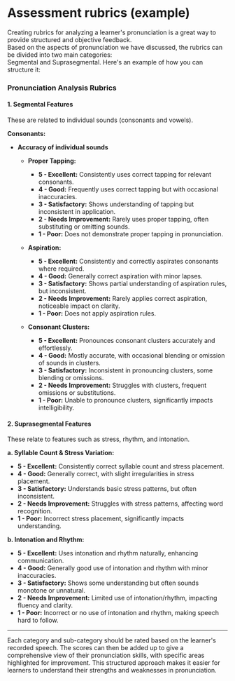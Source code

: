 # Assessment rubrics (example)

Creating rubrics for analyzing a learner's pronunciation is a great way to provide structured and objective feedback.  
Based on the aspects of pronunciation we have discussed, the rubrics can be divided into two main categories:  
Segmental and Suprasegmental. Here's an example of how you can structure it:  

### Pronunciation Analysis Rubrics

#### 1. Segmental Features

These are related to individual sounds (consonants and vowels).

**Consonants:**
- **Accuracy of individual sounds** 
   - **Proper Tapping:** 
     - **5 - Excellent:** Consistently uses correct tapping for relevant consonants.
     - **4 - Good:** Frequently uses correct tapping but with occasional inaccuracies.
     - **3 - Satisfactory:** Shows understanding of tapping but inconsistent in application.
     - **2 - Needs Improvement:** Rarely uses proper tapping, often substituting or omitting sounds.
     - **1 - Poor:** Does not demonstrate proper tapping in pronunciation.
   
   - **Aspiration:** 
     - **5 - Excellent:** Consistently and correctly aspirates consonants where required.
     - **4 - Good:** Generally correct aspiration with minor lapses.
     - **3 - Satisfactory:** Shows partial understanding of aspiration rules, but inconsistent.
     - **2 - Needs Improvement:** Rarely applies correct aspiration, noticeable impact on clarity.
     - **1 - Poor:** Does not apply aspiration rules.

   - **Consonant Clusters:** 
     - **5 - Excellent:** Pronounces consonant clusters accurately and effortlessly.
     - **4 - Good:** Mostly accurate, with occasional blending or omission of sounds in clusters.
     - **3 - Satisfactory:** Inconsistent in pronouncing clusters, some blending or omissions.
     - **2 - Needs Improvement:** Struggles with clusters, frequent omissions or substitutions.
     - **1 - Poor:** Unable to pronounce clusters, significantly impacts intelligibility.

#### 2. Suprasegmental Features

These relate to features such as stress, rhythm, and intonation.

**a. Syllable Count & Stress Variation:** 
   - **5 - Excellent:** Consistently correct syllable count and stress placement.
   - **4 - Good:** Generally correct, with slight irregularities in stress placement.
   - **3 - Satisfactory:** Understands basic stress patterns, but often inconsistent.
   - **2 - Needs Improvement:** Struggles with stress patterns, affecting word recognition.
   - **1 - Poor:** Incorrect stress placement, significantly impacts understanding.

**b. Intonation and Rhythm:** 
   - **5 - Excellent:** Uses intonation and rhythm naturally, enhancing communication.
   - **4 - Good:** Generally good use of intonation and rhythm with minor inaccuracies.
   - **3 - Satisfactory:** Shows some understanding but often sounds monotone or unnatural.
   - **2 - Needs Improvement:** Limited use of intonation/rhythm, impacting fluency and clarity.
   - **1 - Poor:** Incorrect or no use of intonation and rhythm, making speech hard to follow.

---

Each category and sub-category should be rated based on the learner's recorded speech. The scores can then be added up to give a comprehensive view of their pronunciation skills, with specific areas highlighted for improvement. This structured approach makes it easier for learners to understand their strengths and weaknesses in pronunciation.
